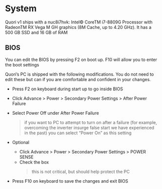 # System

Quori v1 ships with a nuc8i7hvk: Intel© CoreTM i7-8809G Processor with RadeonTM RX Vega M GH graphics (8M Cache, up to 4.20 GHz). It has a 500 GB SSD and 16 GB of RAM

## BIOS

You can edit the BIOS by pressing F2 on boot up. F10 will allow you to enter the boot settings

Quori’s PC is shipped with the following modifications. You do not need to edit these but can if you are comfortable and confident in your changes.

- Press F2 on keyboard during start up to go inside BIOS
- Click Advance > Power > Secondary Power Settings > After Power Failure
- Select Power Off under After Power Failure

  > if you want to PC to attempt to turn on after a failure (for example, overcoming the inverter insurge false start we have experienced in the past) you can select “Power On” as this setting

- Optional

  - Click Advance > Power > Secondary Power Settings > POWER SENSE
  - Check the box
    > this is not critical, but should help protect the PC

- Press F10 on keyboard to save the changes and exit BIOS

